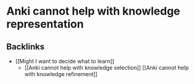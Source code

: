 # Anki cannot help with knowledge representation
## Backlinks
* [[Might I want to decide what to learn]]
	* [[Anki cannot help with knowledge selection]]
[[Anki cannot help with knowledge refinement]]

<!-- #p1 -->

<!-- {BearID:E63F6922-04D8-403D-8293-B900A440CD51-2106-0000085D0A3B2E62} -->

